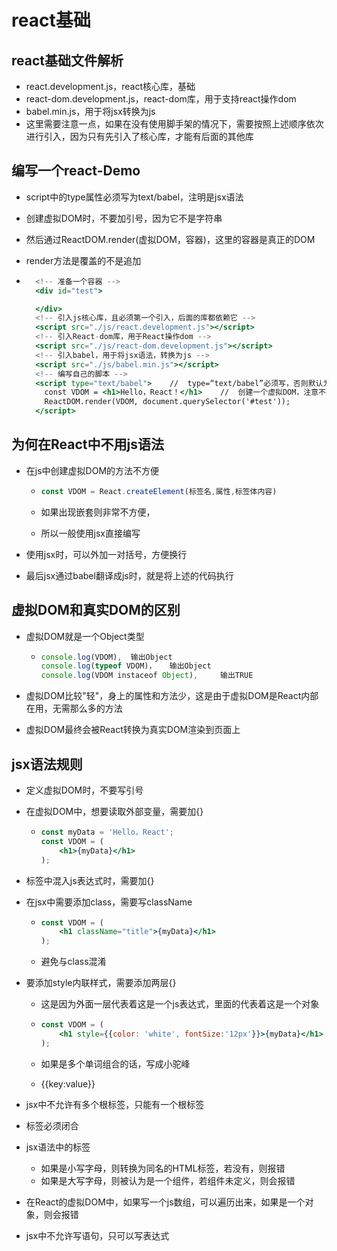 # react基础

## react基础文件解析

- react.development.js，react核心库，基础
- react-dom.development.js，react-dom库，用于支持react操作dom
- babel.min.js，用于将jsx转换为js
- 这里需要注意一点，如果在没有使用脚手架的情况下，需要按照上述顺序依次进行引入，因为只有先引入了核心库，才能有后面的其他库

## 编写一个react-Demo

- script中的type属性必须写为text/babel，注明是jsx语法

- 创建虚拟DOM时，不要加引号，因为它不是字符串

- 然后通过ReactDOM.render(虚拟DOM，容器)，这里的容器是真正的DOM

- render方法是覆盖的不是追加

- ```jsx
  	<!-- 准备一个容器 -->
    <div id="test">
  
    </div>
    <!-- 引入js核心库，且必须第一个引入，后面的库都依赖它 -->
    <script src="./js/react.development.js"></script>
    <!-- 引入React-dom库，用于React操作dom -->
    <script src="./js/react-dom.development.js"></script>
    <!-- 引入babel，用于将jsx语法，转换为js -->
    <script src="./js/babel.min.js"></script>
    <!-- 编写自己的脚本 -->
    <script type="text/babel">    //  type=“text/babel”必须写，否则默认为js语法，加上了以后就是jsx语法
      const VDOM = <h1>Hello，React！</h1>    //  创建一个虚拟DOM，注意不要加引号，不是字符串
      ReactDOM.render(VDOM, document.querySelector('#test'));
    </script>
  ```

## 为何在React中不用js语法

- 在js中创建虚拟DOM的方法不方便

  - ```js
    const VDOM = React.createElement(标签名,属性,标签体内容)
    ```

  - 如果出现嵌套则非常不方便，

  - 所以一般使用jsx直接编写

- 使用jsx时，可以外加一对括号，方便换行

- 最后jsx通过babel翻译成js时，就是将上述的代码执行

## 虚拟DOM和真实DOM的区别

- 虚拟DOM就是一个Object类型

  - ```js
    console.log(VDOM),	输出Object
    console.log(typeof VDOM)，	输出Object
    console.log(VDOM instaceof Object),		输出TRUE
    ```

- 虚拟DOM比较"轻"，身上的属性和方法少，这是由于虚拟DOM是React内部在用，无需那么多的方法

- 虚拟DOM最终会被React转换为真实DOM渲染到页面上

## jsx语法规则

- 定义虚拟DOM时，不要写引号

- 在虚拟DOM中，想要读取外部变量，需要加{}

  - ```jsx
    const myData = 'Hello，React';
    const VDOM = (
    	<h1>{myData}</h1>
    );
    ```

- 标签中混入js表达式时，需要加{}

- 在jsx中需要添加class，需要写className

  - ```jsx
    const VDOM = (
    	<h1 className="title">{myData}</h1>
    );
    ```

  - 避免与class混淆

- 要添加style内联样式，需要添加两层{}

  - 这是因为外面一层代表着这是一个js表达式，里面的代表着这是一个对象

  - ```jsx
    const VDOM = (
    	<h1 style={{color: 'white', fontSize:'12px'}}>{myData}</h1>
    );
    ```

  - 如果是多个单词组合的话，写成小驼峰

  - {{key:value}}

- jsx中不允许有多个根标签，只能有一个根标签

- 标签必须闭合

- jsx语法中的标签

  - 如果是小写字母，则转换为同名的HTML标签，若没有，则报错
  - 如果是大写字母，则被认为是一个组件，若组件未定义，则会报错

- 在React的虚拟DOM中，如果写一个js数组，可以遍历出来，如果是一个对象，则会报错

- jsx中不允许写语句，只可以写表达式

# 